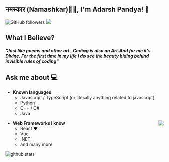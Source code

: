 <h2>नमस्कार (Namashkar)🙏🏻, I'm Adarsh Pandya! 👋</h2>

![GitHub followers](https://img.shields.io/github/followers/whoadarshpandya?label=Follow&style=social)
![](https://visitor-badge.glitch.me/badge?page_id=whoadarshpandya.whoadarshpandya)

## What I Believe?
<h4><i>"Just like poems and other art , Coding is also an Art.And for me it's Divine. For the first time in my life i do see the beauty hiding behind invisible rules of coding"</i><h4>

## Ask me about :computer: 
- **Known languages**
  - Javascript / TypeScript (or literally anything related to javascript)
  - Python
  - C++ / C#
  - Java
<img align="right" src="https://github.com/rajput2107/rajput2107/blob/master/Assets/Developer.gif"/>

- **Web Frameworks I know**
	- React ❤
	- Vue
  - .NET
  - and many more

![github stats](https://github-readme-stats.vercel.app/api?username=whoadarshpandya&show_icons=true&line_height=30)
